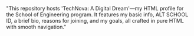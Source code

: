 "This repository hosts 'TechNova: A Digital Dream'—my HTML profile for the School of Engineering program. It features my basic info, ALT SCHOOL ID, a brief bio, reasons for joining, and my goals, all crafted in pure HTML with smooth navigation." 
